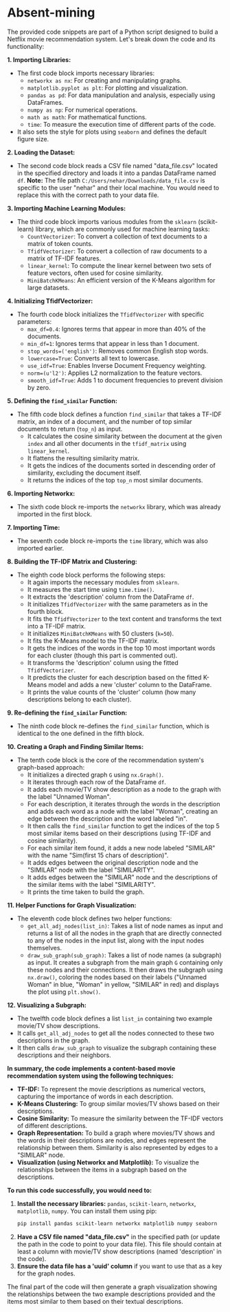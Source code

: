 # Absent-mining


The provided code snippets are part of a Python script designed to build a Netflix movie recommendation system. Let's break down the code and its functionality:

**1. Importing Libraries:**

- The first code block imports necessary libraries:
    - `networkx as nx`: For creating and manipulating graphs.
    - `matplotlib.pyplot as plt`: For plotting and visualization.
    - `pandas as pd`: For data manipulation and analysis, especially using DataFrames.
    - `numpy as np`: For numerical operations.
    - `math as math`: For mathematical functions.
    - `time`: To measure the execution time of different parts of the code.
- It also sets the style for plots using `seaborn` and defines the default figure size.

**2. Loading the Dataset:**

- The second code block reads a CSV file named "data_file.csv" located in the specified directory and loads it into a pandas DataFrame named `df`. **Note:** The file path `C:/Users/nehar/Downloads/data_file.csv` is specific to the user "nehar" and their local machine. You would need to replace this with the correct path to your data file.

**3. Importing Machine Learning Modules:**

- The third code block imports various modules from the `sklearn` (scikit-learn) library, which are commonly used for machine learning tasks:
    - `CountVectorizer`: To convert a collection of text documents to a matrix of token counts.
    - `TfidfVectorizer`: To convert a collection of raw documents to a matrix of TF-IDF features.
    - `linear_kernel`: To compute the linear kernel between two sets of feature vectors, often used for cosine similarity.
    - `MiniBatchKMeans`: An efficient version of the K-Means algorithm for large datasets.

**4. Initializing TfidfVectorizer:**

- The fourth code block initializes the `TfidfVectorizer` with specific parameters:
    - `max_df=0.4`: Ignores terms that appear in more than 40% of the documents.
    - `min_df=1`: Ignores terms that appear in less than 1 document.
    - `stop_words=('english')`: Removes common English stop words.
    - `lowercase=True`: Converts all text to lowercase.
    - `use_idf=True`: Enables Inverse Document Frequency weighting.
    - `norm=(u'l2')`: Applies L2 normalization to the feature vectors.
    - `smooth_idf=True`: Adds 1 to document frequencies to prevent division by zero.

**5. Defining the `find_similar` Function:**

- The fifth code block defines a function `find_similar` that takes a TF-IDF matrix, an index of a document, and the number of top similar documents to return (`top_n`) as input.
    - It calculates the cosine similarity between the document at the given `index` and all other documents in the `tfidf_matrix` using `linear_kernel`.
    - It flattens the resulting similarity matrix.
    - It gets the indices of the documents sorted in descending order of similarity, excluding the document itself.
    - It returns the indices of the top `top_n` most similar documents.

**6. Importing Networkx:**

- The sixth code block re-imports the `networkx` library, which was already imported in the first block.

**7. Importing Time:**

- The seventh code block re-imports the `time` library, which was also imported earlier.

**8. Building the TF-IDF Matrix and Clustering:**

- The eighth code block performs the following steps:
    - It again imports the necessary modules from `sklearn`.
    - It measures the start time using `time.time()`.
    - It extracts the 'description' column from the DataFrame `df`.
    - It initializes `TfidfVectorizer` with the same parameters as in the fourth block.
    - It fits the `TfidfVectorizer` to the text content and transforms the text into a TF-IDF matrix.
    - It initializes `MiniBatchKMeans` with 50 clusters (`k=50`).
    - It fits the K-Means model to the TF-IDF matrix.
    - It gets the indices of the words in the top 10 most important words for each cluster (though this part is commented out).
    - It transforms the 'description' column using the fitted `TfidfVectorizer`.
    - It predicts the cluster for each description based on the fitted K-Means model and adds a new 'cluster' column to the DataFrame.
    - It prints the value counts of the 'cluster' column (how many descriptions belong to each cluster).

**9. Re-defining the `find_similar` Function:**

- The ninth code block re-defines the `find_similar` function, which is identical to the one defined in the fifth block.

**10. Creating a Graph and Finding Similar Items:**

- The tenth code block is the core of the recommendation system's graph-based approach:
    - It initializes a directed graph `G` using `nx.Graph()`.
    - It iterates through each row of the DataFrame `df`.
    - It adds each movie/TV show description as a node to the graph with the label "Unnamed Woman".
    - For each description, it iterates through the words in the description and adds each word as a node with the label "Woman", creating an edge between the description and the word labeled "in".
    - It then calls the `find_similar` function to get the indices of the top 5 most similar items based on their descriptions (using TF-IDF and cosine similarity).
    - For each similar item found, it adds a new node labeled "SIMILAR" with the name "Sim(first 15 chars of description)".
    - It adds edges between the original description node and the "SIMILAR" node with the label "SIMILARITY".
    - It adds edges between the "SIMILAR" node and the descriptions of the similar items with the label "SIMILARITY".
    - It prints the time taken to build the graph.

**11. Helper Functions for Graph Visualization:**

- The eleventh code block defines two helper functions:
    - `get_all_adj_nodes(list_in)`: Takes a list of node names as input and returns a list of all the nodes in the graph that are directly connected to any of the nodes in the input list, along with the input nodes themselves.
    - `draw_sub_graph(sub_graph)`: Takes a list of node names (a subgraph) as input. It creates a subgraph from the main graph `G` containing only these nodes and their connections. It then draws the subgraph using `nx.draw()`, coloring the nodes based on their labels ("Unnamed Woman" in blue, "Woman" in yellow, "SIMILAR" in red) and displays the plot using `plt.show()`.

**12. Visualizing a Subgraph:**

- The twelfth code block defines a list `list_in` containing two example movie/TV show descriptions.
- It calls `get_all_adj_nodes` to get all the nodes connected to these two descriptions in the graph.
- It then calls `draw_sub_graph` to visualize the subgraph containing these descriptions and their neighbors.

**In summary, the code implements a content-based movie recommendation system using the following techniques:**

- **TF-IDF:** To represent the movie descriptions as numerical vectors, capturing the importance of words in each description.
- **K-Means Clustering:** To group similar movies/TV shows based on their descriptions.
- **Cosine Similarity:** To measure the similarity between the TF-IDF vectors of different descriptions.
- **Graph Representation:** To build a graph where movies/TV shows and the words in their descriptions are nodes, and edges represent the relationship between them. Similarity is also represented by edges to a "SIMILAR" node.
- **Visualization (using Networkx and Matplotlib):** To visualize the relationships between the items in a subgraph based on the descriptions.

**To run this code successfully, you would need to:**

1. **Install the necessary libraries:** `pandas`, `scikit-learn`, `networkx`, `matplotlib`, `numpy`. You can install them using pip:
   ```bash
   pip install pandas scikit-learn networkx matplotlib numpy seaborn
   ```
2. **Have a CSV file named "data_file.csv"** in the specified path (or update the path in the code to point to your data file). This file should contain at least a column with movie/TV show descriptions (named 'description' in the code).
3. **Ensure the data file has a 'uuid' column** if you want to use that as a key for the graph nodes.

The final part of the code will then generate a graph visualization showing the relationships between the two example descriptions provided and the items most similar to them based on their textual descriptions.
